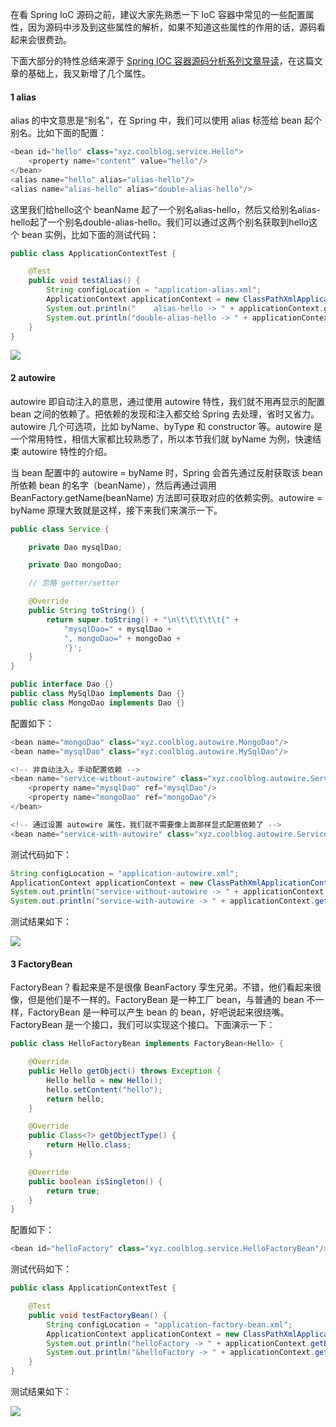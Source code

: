在看 Spring IoC 源码之前，建议大家先熟悉一下 IoC 容器中常见的一些配置属性，因为源码中涉及到这些属性的解析，如果不知道这些属性的作用的话，源码看起来会很费劲。

下面大部分的特性总结来源于 [Spring IOC 容器源码分析系列文章导读](http://www.tianxiaobo.com/2018/05/30/Spring-IOC-%E5%AE%B9%E5%99%A8%E6%BA%90%E7%A0%81%E5%88%86%E6%9E%90%E7%B3%BB%E5%88%97%E6%96%87%E7%AB%A0%E5%AF%BC%E8%AF%BB/)，在这篇文章的基础上，我又新增了几个属性。

#### 1 alias

alias 的中文意思是“别名”，在 Spring 中，我们可以使用 alias 标签给 bean 起个别名。比如下面的配置：

```java
<bean id="hello" class="xyz.coolblog.service.Hello">
    <property name="content" value="hello"/>
</bean>
<alias name="hello" alias="alias-hello"/>
<alias name="alias-hello" alias="double-alias-hello"/>
```

这里我们给hello这个 beanName 起了一个别名alias-hello，然后又给别名alias-hello起了一个别名double-alias-hello。我们可以通过这两个别名获取到hello这个 bean 实例，比如下面的测试代码：

```java
public class ApplicationContextTest {

    @Test
    public void testAlias() {
        String configLocation = "application-alias.xml";
        ApplicationContext applicationContext = new ClassPathXmlApplicationContext(configLocation);
        System.out.println("    alias-hello -> " + applicationContext.getBean("alias-hello"));
        System.out.println("double-alias-hello -> " + applicationContext.getBean("double-alias-hello"));
    }
}
```

![](https://blog-pictures.oss-cn-shanghai.aliyuncs.com/15275252140497.jpg)

#### 2 autowire

autowire 即自动注入的意思，通过使用 autowire 特性，我们就不用再显示的配置 bean 之间的依赖了。把依赖的发现和注入都交给 Spring 去处理，省时又省力。autowire 几个可选项，比如 byName、byType 和 constructor 等。autowire 是一个常用特性，相信大家都比较熟悉了，所以本节我们就 byName 为例，快速结束 autowire 特性的介绍。

当 bean 配置中的 autowire = byName 时，Spring 会首先通过反射获取该 bean 所依赖 bean 的名字（beanName），然后再通过调用 BeanFactory.getName(beanName) 方法即可获取对应的依赖实例。autowire = byName 原理大致就是这样，接下来我们来演示一下。

```java
public class Service {

    private Dao mysqlDao;

    private Dao mongoDao;

    // 忽略 getter/setter

    @Override
    public String toString() {
        return super.toString() + "\n\t\t\t\t\t{" +
            "mysqlDao=" + mysqlDao +
            ", mongoDao=" + mongoDao +
            '}';
    }
}

public interface Dao {}
public class MySqlDao implements Dao {}
public class MongoDao implements Dao {}
```

配置如下：

```java
<bean name="mongoDao" class="xyz.coolblog.autowire.MongoDao"/>
<bean name="mysqlDao" class="xyz.coolblog.autowire.MySqlDao"/>

<!-- 非自动注入，手动配置依赖 -->
<bean name="service-without-autowire" class="xyz.coolblog.autowire.Service" autowire="no">
    <property name="mysqlDao" ref="mysqlDao"/>
    <property name="mongoDao" ref="mongoDao"/>
</bean>

<!-- 通过设置 autowire 属性，我们就不需要像上面那样显式配置依赖了 -->
<bean name="service-with-autowire" class="xyz.coolblog.autowire.Service" autowire="byName"/>
```

测试代码如下：

```java
String configLocation = "application-autowire.xml";
ApplicationContext applicationContext = new ClassPathXmlApplicationContext(configLocation);
System.out.println("service-without-autowire -> " + applicationContext.getBean("service-without-autowire"));
System.out.println("service-with-autowire -> " + applicationContext.getBean("service-with-autowire"));
```

测试结果如下：

![](https://blog-pictures.oss-cn-shanghai.aliyuncs.com/15276394476647.jpg)

#### 3 FactoryBean

FactoryBean？看起来是不是很像 BeanFactory 孪生兄弟。不错，他们看起来很像，但是他们是不一样的。FactoryBean 是一种工厂 bean，与普通的 bean 不一样，FactoryBean 是一种可以产生 bean 的 bean，好吧说起来很绕嘴。FactoryBean 是一个接口，我们可以实现这个接口。下面演示一下：

```java
public class HelloFactoryBean implements FactoryBean<Hello> {

    @Override
    public Hello getObject() throws Exception {
        Hello hello = new Hello();
        hello.setContent("hello");
        return hello;
    }

    @Override
    public Class<?> getObjectType() {
        return Hello.class;
    }

    @Override
    public boolean isSingleton() {
        return true;
    }
}
```

配置如下：

```java
<bean id="helloFactory" class="xyz.coolblog.service.HelloFactoryBean"/>
```

测试代码如下：

```java
public class ApplicationContextTest {

    @Test
    public void testFactoryBean() {
        String configLocation = "application-factory-bean.xml";
        ApplicationContext applicationContext = new ClassPathXmlApplicationContext(configLocation);
        System.out.println("helloFactory -> " + applicationContext.getBean("helloFactory"));
        System.out.println("&helloFactory -> " + applicationContext.getBean("&helloFactory"));
    }
}
```

测试结果如下：

![](https://blog-pictures.oss-cn-shanghai.aliyuncs.com/15275264045762.jpg)